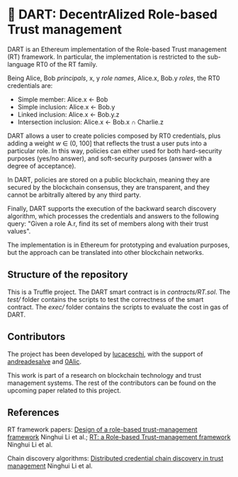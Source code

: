 # :dart: DART: DecentrAlized Role-based Trust management

DART is an Ethereum implementation of the Role-based Trust management (RT) framework. In particular, the implementation is restricted to the sub-language RT0 of the RT family.

Being Alice, Bob *principals*, x, y *role names*, Alice.x, Bob.y *roles*, the RT0 credentials are:
- Simple member: Alice.x &larr; Bob
- Simple inclusion: Alice.x &larr; Bob.y
- Linked inclusion: Alice.x &larr; Bob.y.z
- Intersection inclusion: Alice.x &larr; Bob.x &cap; Charlie.z

DART allows a user to create policies composed by RT0 credentials, plus adding a weight *w* &in; (0, 100] that reflects the trust a user puts into a particular role. In this way, policies can either used for both hard-security purposes (yes/no answer), and soft-security purposes (answer with a degree of acceptance).

In DART, policies are stored on a public blockchain, meaning they are secured by the blockchain consensus, they are transparent, and they cannot be arbitrally altered by any third party.

Finally, DART supports the execution of the backward search discovery algorithm, which processes the credentials and answers to the following query: "Given a role A.r, find its set of members along with their trust values".

The implementation is in Ethereum for prototyping and evaluation purposes, but the approach can be translated into other blockchain networks.

## Structure of the repository

This is a Truffle project. The DART smart contract is in *contracts/RT.sol*. The *test/* folder contains the scripts to test the correctness of the smart contract. The *exec/* folder contains the scripts to evaluate the cost in gas of DART.

## Contributors

The project has been developed by [lucaceschi](https://github.com/lucaceschi), with the support of [andreadesalve](https://github.com/andreadesalve) and [0Alic](https://github.com/0Alic).

This work is part of a research on blockchain technology and trust management systems. The rest of the contributors can be found on the upcoming paper related to this project.

## References

RT framework papers: [Design of a role-based trust-management framework](https://ieeexplore.ieee.org/abstract/document/1004366?casa_token=R_H0efcz51oAAAAA:ZVyPlVbJcMcT8HSW8_A_Nat6KYFWxRCVoqPGB7jsd-4ES3_-ElFARLLYJHvkOpwsax8kQ4_wrg) Ninghui Li et al.; [RT: a Role-based Trust-management framework](https://ieeexplore.ieee.org/abstract/document/1194885?casa_token=Hur5B31um3YAAAAA:P4LyjDr2SuqbOw7wXlnnHWpU8dyWeKr97PeV7OiQaHAxsGZP9Eelihh1h2AB65EGWziSValFhQ) Ninghui Li et al.

Chain discovery algorithms: [Distributed credential chain discovery in trust management](https://content.iospress.com/articles/journal-of-computer-security/jcs169) Ninghui Li et al.

